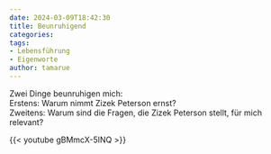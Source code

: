 ```yaml
---
date: 2024-03-09T18:42:30
title: Beunruhigend
categories: 
tags: 
- Lebensführung 
- Eigenworte 
author: tamarue
---
```



Zwei Dinge beunruhigen mich:  
Erstens: Warum nimmt Zizek Peterson ernst?  
Zweitens: Warum sind die Fragen, die Zizek Peterson stellt, für mich relevant?

{{< youtube gBMmcX-5INQ >}}
